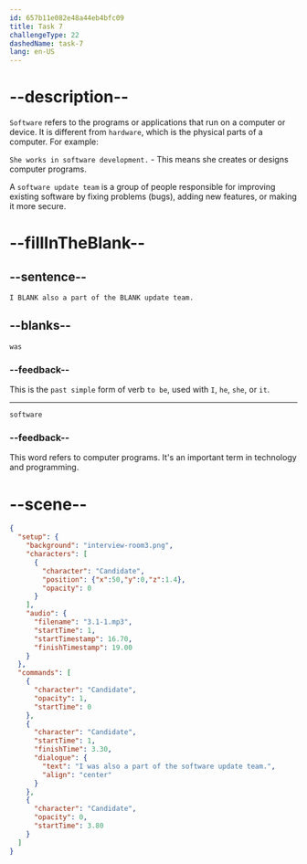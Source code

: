 ```yaml
---
id: 657b11e082e48a44eb4bfc09
title: Task 7
challengeType: 22
dashedName: task-7
lang: en-US
---
```


<!-- (Audio) Candidate: I was also a part of the software update team. -->

# --description--

`Software` refers to the programs or applications that run on a computer or device. It is different from `hardware`, which is the physical parts of a computer. For example:

`She works in software development.` - This means she creates or designs computer programs.

A `software update team` is a group of people responsible for improving existing software by fixing problems (bugs), adding new features, or making it more secure.

# --fillInTheBlank--

## --sentence--

`I BLANK also a part of the BLANK update team.`

## --blanks--

`was`

### --feedback--

This is the `past simple` form of verb `to be`, used with `I`, `he`, `she`, or `it`.

---

`software`

### --feedback--

This word refers to computer programs. It's an important term in technology and programming.

# --scene--

```json
{
  "setup": {
    "background": "interview-room3.png",
    "characters": [
      {
        "character": "Candidate",
        "position": {"x":50,"y":0,"z":1.4},
        "opacity": 0
      }
    ],
    "audio": {
      "filename": "3.1-1.mp3",
      "startTime": 1,
      "startTimestamp": 16.70,
      "finishTimestamp": 19.00
    }
  },
  "commands": [
    {
      "character": "Candidate",
      "opacity": 1,
      "startTime": 0
    },
    {
      "character": "Candidate",
      "startTime": 1,
      "finishTime": 3.30,
      "dialogue": {
        "text": "I was also a part of the software update team.",
        "align": "center"
      }
    },
    {
      "character": "Candidate",
      "opacity": 0,
      "startTime": 3.80
    }
  ]
}
```
